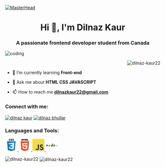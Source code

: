 [![MasterHead](https://retool.com/blog/content/images/2022/02/gotchas-git-github-banner-1.png)](https://github.com/Dilnaz-kaur22)
<h1 align="center">Hi 👋, I'm Dilnaz Kaur</h1>
<h3 align="center">A passionate frontend developer student from Canada</h3>
<img allign= "right" width="400" alt="coding" src="https://res.cloudinary.com/practicaldev/image/fetch/s--2bZIjPGC--/c_limit%2Cf_auto%2Cfl_progressive%2Cq_66%2Cw_880/https://dev-to-uploads.s3.amazonaws.com/i/d4tvukbt5mra37cvwklk.gif">

<p align="right"> <img src="https://komarev.com/ghpvc/?username=dilnaz-kaur22&label=Profile%20views&color=0e75b6&style=flat" alt="dilnaz-kaur22" /> </p>

- 🌱 I’m currently learning **Front-end**

- 💬 Ask me about **HTML CSS JAVASCRIPT**

- 📫 How to reach me **dilnazkaur22@gmail.com**

<h3 align="left">Connect with me:</h3>
<p align="left">
<a href="https://linkedin.com/in/dilnaz kaur" target="blank"><img align="center" src="https://raw.githubusercontent.com/rahuldkjain/github-profile-readme-generator/master/src/images/icons/Social/linked-in-alt.svg" alt="dilnaz kaur" height="30" width="40" /></a>
<a href="https://fb.com/dilnaz bhullar" target="blank"><img align="center" src="https://raw.githubusercontent.com/rahuldkjain/github-profile-readme-generator/master/src/images/icons/Social/facebook.svg" alt="dilnaz bhullar" height="30" width="40" /></a>
</p>

<h3 align="left">Languages and Tools:</h3>
<p align="left"> <a href="https://www.w3schools.com/css/" target="_blank" rel="noreferrer"> <img src="https://raw.githubusercontent.com/devicons/devicon/master/icons/css3/css3-original-wordmark.svg" alt="css3" width="40" height="40"/> </a> <a href="https://www.w3.org/html/" target="_blank" rel="noreferrer"> <img src="https://raw.githubusercontent.com/devicons/devicon/master/icons/html5/html5-original-wordmark.svg" alt="html5" width="40" height="40"/> </a> <a href="https://developer.mozilla.org/en-US/docs/Web/JavaScript" target="_blank" rel="noreferrer"> <img src="https://raw.githubusercontent.com/devicons/devicon/master/icons/javascript/javascript-original.svg" alt="javascript" width="40" height="40"/> </a> <a href="https://nodejs.org" target="_blank" rel="noreferrer"> <img src="https://raw.githubusercontent.com/devicons/devicon/master/icons/nodejs/nodejs-original-wordmark.svg" alt="nodejs" width="40" height="40"/> </a> </p>

<p><img align="left" src="https://github-readme-stats.vercel.app/api/top-langs?username=dilnaz-kaur22&show_icons=true&locale=en&layout=compact" alt="dilnaz-kaur22" /></p>

<p>&nbsp;<img align="center" src="https://github-readme-stats.vercel.app/api?username=dilnaz-kaur22&show_icons=true&locale=en" alt="dilnaz-kaur22" /></p>

